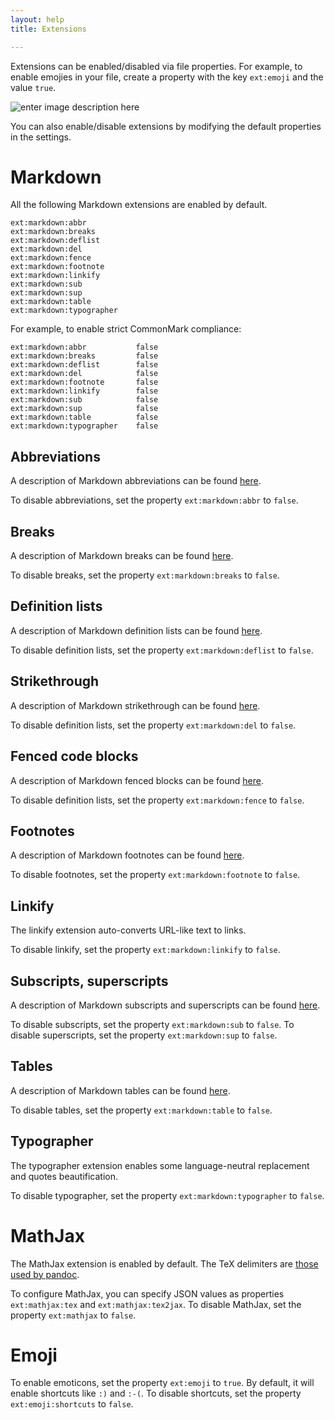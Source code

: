 ```yaml
---
layout: help
title: Extensions

---
```


Extensions can be enabled/disabled via file properties. For example, to enable emojies in your file, create a property with the key `ext:emoji` and the value `true`.

![enter image description here](https://i.imgur.com/v5WRILY.png)

You can also enable/disable extensions by modifying the default properties in the settings.

# Markdown

All the following Markdown extensions are enabled by default.

```
ext:markdown:abbr
ext:markdown:breaks
ext:markdown:deflist
ext:markdown:del
ext:markdown:fence
ext:markdown:footnote
ext:markdown:linkify
ext:markdown:sub
ext:markdown:sup
ext:markdown:table
ext:markdown:typographer
```

For example, to enable strict CommonMark compliance:

```
ext:markdown:abbr           false
ext:markdown:breaks         false
ext:markdown:deflist        false
ext:markdown:del            false
ext:markdown:footnote       false
ext:markdown:linkify        false
ext:markdown:sub            false
ext:markdown:sup            false
ext:markdown:table          false
ext:markdown:typographer    false
```


## Abbreviations

A description of Markdown abbreviations can be found [here](https://www.npmjs.com/package/markdown-it-abbr).

To disable abbreviations, set the property `ext:markdown:abbr` to `false`.

## Breaks

A description of Markdown breaks can be found [here](https://help.github.com/articles/writing-on-github/#newlines).

To disable breaks, set the property `ext:markdown:breaks` to `false`.

## Definition lists

A description of Markdown definition lists can be found [here](http://pandoc.org/README.html#definition-lists).

To disable definition lists, set the property `ext:markdown:deflist` to `false`.

## Strikethrough

A description of Markdown strikethrough can be found [here](https://help.github.com/articles/github-flavored-markdown/#strikethrough).

To disable definition lists, set the property `ext:markdown:del` to `false`.

## Fenced code blocks

A description of Markdown fenced blocks can be found [here](https://help.github.com/articles/github-flavored-markdown/#fenced-code-blocks).

To disable definition lists, set the property `ext:markdown:fence` to `false`.

## Footnotes

A description of Markdown footnotes can be found [here](http://pandoc.org/README.html#footnotes).

To disable footnotes, set the property `ext:markdown:footnote` to `false`.

## Linkify

The linkify extension auto-converts URL-like text to links.

To disable linkify, set the property `ext:markdown:linkify` to `false`.

## Subscripts, superscripts

A description of Markdown subscripts and superscripts can be found [here](http://pandoc.org/README.html#superscripts-and-subscripts).

To disable subscripts, set the property `ext:markdown:sub` to `false`.
To disable superscripts, set the property `ext:markdown:sup` to `false`.

## Tables

A description of Markdown tables can be found [here](https://help.github.com/articles/github-flavored-markdown/#tables).

To disable tables, set the property `ext:markdown:table` to `false`.

## Typographer

The typographer extension enables some language-neutral replacement and quotes beautification.

To disable typographer, set the property `ext:markdown:typographer` to `false`.


# MathJax

The MathJax extension is enabled by default. The TeX delimiters are [those used by pandoc](http://pandoc.org/README.html#math).

To configure MathJax, you can specify JSON values as properties `ext:mathjax:tex` and `ext:mathjax:tex2jax`.
To disable MathJax, set the property `ext:mathjax` to `false`.


# Emoji

To enable emoticons, set the property `ext:emoji` to `true`.
By default, it will enable shortcuts like `:)` and `:-(`. To disable shortcuts, set the property `ext:emoji:shortcuts` to `false`.

